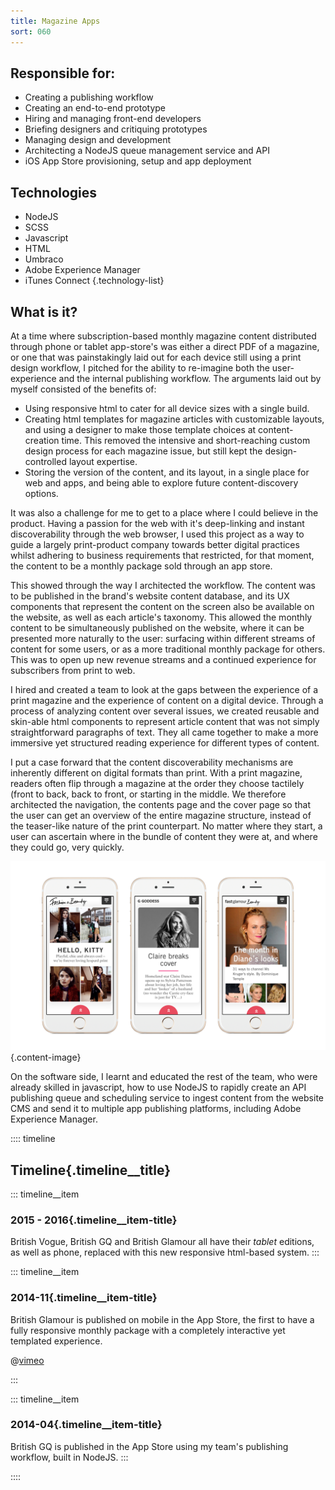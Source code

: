 ```yaml
---
title: Magazine Apps
sort: 060
---
```


## Responsible for:
- Creating a publishing workflow
- Creating an end-to-end prototype
- Hiring and managing front-end developers
- Briefing designers and critiquing prototypes
- Managing design and development
- Architecting a NodeJS queue management service and API
- iOS App Store provisioning, setup and app deployment

## Technologies
- NodeJS
- SCSS
- Javascript
- HTML
- Umbraco
- Adobe Experience Manager
- iTunes Connect
{.technology-list}

## What is it?

At a time where subscription-based monthly magazine content distributed through phone or tablet app-store's was either a direct PDF of a magazine, or one that was painstakingly laid out for each device still using a print design workflow, I pitched for the ability to re-imagine both the user-experience and the internal publishing workflow. The arguments laid out by myself consisted of the benefits of:
- Using responsive html to cater for all device sizes with a single build.
- Creating html templates for magazine articles with customizable layouts, and using a designer to make those template choices at content-creation time. This removed the intensive and short-reaching custom design process for each magazine issue, but still kept the design-controlled layout expertise.
- Storing the version of the content, and its layout, in a single place for web and apps, and being able to explore future content-discovery options.

It was also a challenge for me to get to a place where I could believe in the product. Having a passion for the web with it's deep-linking and instant discoverability through the web browser, I used this project as a way to guide a largely print-product company towards better digital practices whilst adhering to business requirements that restricted, for that moment, the content to be a monthly package sold through an app store.

This showed through the way I architected the workflow. The content was to be published in the brand's website content database, and its UX components that represent the content on the screen also be available on the website, as well as each article's taxonomy. This allowed the monthly content to be simultaneously published on the website, where it can be presented more naturally to the user: surfacing within different streams of content for some users, or as a more traditional monthly package for others. This was to open up new revenue streams and a continued experience for subscribers from print to web.

I hired and created a team to look at the gaps between the experience of a print magazine and the experience of content on a digital device. Through a process of analyzing content over several issues, we created reusable and skin-able html components to represent article content that was not simply straightforward paragraphs of text. They all came together to make a more immersive yet structured reading experience for different types of content.

I put a case forward that the content discoverability mechanisms are inherently different on digital formats than print. With a print magazine, readers often flip through a magazine at the order they choose tactilely (front to back, back to front, or starting in the middle. We therefore architected the navigation, the contents page and the cover page so that the user can get an overview of the entire magazine structure, instead of the teaser-like nature of the print counterpart. No matter where they start, a user can ascertain where in the bundle of content they were at, and where they could go, very quickly.

![Example of Glamour Magazine iOS app content structure](./glamour-cards.png){.content-image}

On the software side, I learnt and educated the rest of the team, who were already skilled in javascript, how to use NodeJS to rapidly create an API publishing queue and scheduling service to ingest content from the website CMS and send it to multiple app publishing platforms, including Adobe Experience Manager.

:::: timeline
## Timeline{.timeline__title}

::: timeline__item
### 2015 - 2016{.timeline__item-title}
British Vogue, British GQ and British Glamour all have their *tablet* editions, as well as phone, replaced with this new responsive html-based system.
:::

::: timeline__item
### 2014-11{.timeline__item-title}
British Glamour is published on mobile in the App Store, the first to have a fully responsive monthly package with a completely interactive yet templated experience.

@[vimeo](121742698##303x540)

:::

::: timeline__item
### 2014-04{.timeline__item-title}
British GQ is published in the App Store using my team's publishing workflow, built in NodeJS.
:::


::::
